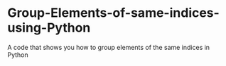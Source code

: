 # Group-Elements-of-same-indices-using-Python
A code that shows you how to group elements of the same indices in Python
